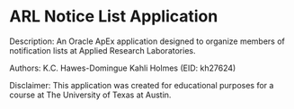 # ARL Notice List Application
Description: An Oracle ApEx application designed to organize members of notification lists at Applied Research Laboratories.

Authors:	K.C. Hawes-Domingue
			Kahli Holmes (EID: kh27624)
			
Disclaimer: This application was created for educational purposes for a course at The University of Texas at Austin.
